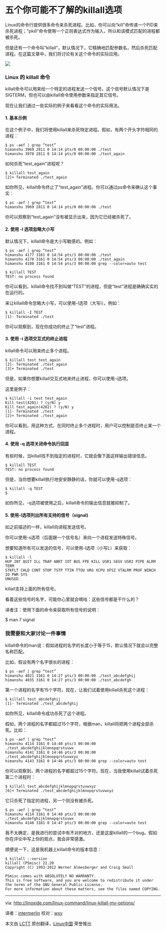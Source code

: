 五个你可能不了解的killall选项
================================================================================
Linux的命令行提供很多命令来杀死进程。比如，你可以向“kill”命传递一个PID来杀死进程；“pkill”命令使用一个正则表达式作为输入，所以和该模式匹配的进程都被杀死。

但是还有一个命令叫“killall”，默认情况下，它精确地匹配参数名，然后杀死匹配进程。在这篇文章中，我们将讨论有关这个命令的实际应用。

![](http://linoxide.com/wp-content/uploads/2014/02/killall-command.jpg)

### Linux 的 killall 命令 ###

killall命令可以用来给一个特定的进程发送一个信号。这个信号默认情况下是SIGTERM，但也可以由killall命令使用参数来指定其它信号。

现在让我们通过一些实际的例子来看看这个命令的实际用法。

#### 1. 基本示例 ####

在这个例子中，我们将使用killall来杀死特定进程。假如，有两个开头字符相同的进程：

    $ ps -aef | grep “test”
    himanshu 3969 2811 0 14:14 pts/0 00:00:00 ./test
    himanshu 3970 2811 0 14:14 pts/0 00:00:00 ./test_again

如何杀死“test_again”进程呢？

    $ killall test_again
    [2]+ Terminated ./test_again

如你所见，killall命令终止了“test_again”进程。你可以通过ps命令来确认这个事实：

    $ ps -aef | grep “test”
    himanshu 3969 2811 0 14:14 pts/0 00:00:00 ./test

你可以观察到“test_again”没有被显示出来，因为它已经被杀死了。

#### 2. 使用 -I 选项忽略大小写 ####

默认情况下，killall命令是大小写敏感的。例如：

    $ ps -aef | grep “test”
    himanshu 4177 3161 0 14:54 pts/3 00:00:00 ./test
    himanshu 4178 3161 0 14:54 pts/3 00:00:00 ./test_again
    himanshu 4180 3161 0 14:54 pts/3 00:00:00 grep --color=auto test

    $ killall TEST
    TEST: no process found

你可以看到，killall命令找不到叫做“TEST”的进程，但是“test”进程是确确实实的在运行的。

来让killall命令忽略大小写，可以使用-I选项（大写i）。例如：

    $ killall -I TEST
    [1]- Terminated ./test

你可以观察到，现在你成功的终止了“test”进程。

#### 3. 使用 -i 选项交互式的终止进程 ####

killall命令可以用来终止多个进程。

    $ killall test test_again
    [2]- Terminated ./test_again
    [3]+ Terminated ./test

但是，如果你想要killall交互式地来终止进程，你可以使用-i选项。

这里是例子：

    $ killall -i test test_again
    Kill test(4201) ? (y/N) y
    Kill test_again(4202) ? (y/N) y
    [1]- Terminated ./test
    [2]+ Terminated ./test_again

你可以看到，用这种方式，在同时终止多个进程时，用户可以控制是否终止某一个进程。

#### 4. 使用 -q 选项关闭命令执行回显 ####

有些时候，当killall找不到指定的进程时，它就会像下面这样输出错误信息。

    $ killall TEST
    TEST: no process found

但是，当你想要killall执行地安安静静的话，你就可以使用-q选项：

    $ killall -q TEST
    $

如你所见，-q选项被使用之后，killall命令的输出信息就被抑制了。

#### 5. 使用-l选项列出所有支持的信号（signal) ####

如之前描述的一样，killall向进程发送信号。

你可以使用-s选项（后面跟一个信号名）来向一个进程发送特殊信号。

想要知道所有可以发送的信号，可以使用-l选项（小写L）来获取：

    $ killall -l
    HUP INT QUIT ILL TRAP ABRT IOT BUS FPE KILL USR1 SEGV USR2 PIPE ALRM TERM
    STKFLT CHLD CONT STOP TSTP TTIN TTOU URG XCPU XFSZ VTALRM PROF WINCH IO PWR SYS
    UNUSED

killall支持上面的所有信号。

看着这些信号的名字，可能你心里就会嘀咕：这些信号都是干什么的？

译者注：使用下面的命令来获取所有信号的说明：

   $ man 7 signal

### 我需要和大家讨论一件事情 ###

killall命令的man说：假如进程的名字的长度小于等于15，默认情况下就会以完整名称匹配。

比如，假设有两个名字很长的进程：

    $ ps -aef | grep “test”
    himanshu 4021 3161 0 14:27 pts/3 00:00:00 ./test_abcdefghij
    himanshu 4035 3161 0 14:27 pts/3 00:00:00 ./test_abcdefgh

第一个进程的名字有15个字符。现在，让我们试着使用killall杀死这个进程：

    $ killall test_abcdefghij
    [1]- Terminated ./test_abcdefghij

如你所见，killall命令成功杀死了这个进程。

假如，两个进程的名字都超过15个字符，根据man，killall将把两个进程全部杀死。比如：

    $ ps -aef | grep “test”
    himanshu 4114 3161 0 14:40 pts/3 00:00:00 ./test_abcdefghijklmnopqrstuvwx
    himanshu 4141 3161 0 14:46 pts/3 00:00:00 ./test_abcdefghijklmnopqrstuvwxyz
    himanshu 4143 3161 0 14:46 pts/3 00:00:00 grep --color=auto test

你可以观察到，两个进程的名字都超过15个字符。现在，当我使用killall试着杀死第二个进程时：

    $ killall test_abcdefghijklmnopqrstuvwxyz
    [6]+ Terminated ./test_abcdefghijklmnopqrstuvwxyz

它只杀死了指定的进程，另一个则没有被杀死。

    $ ps -aef | grep “test”
    himanshu 4114 3161 0 14:40 pts/3 00:00:00 ./test_abcdefghijklmnopqrstuvwx
    himanshu 4146 3161 0 14:47 pts/3 00:00:00 grep --color=auto test

我不太确定，是我进行的尝试中有不对的地方，还是这是killall的一个bug。假如你在评论中写上你的观点，我会非常感激。

顺便说一下，这是我机器上killall命令的版本信息：

    $ killall --version
    killall (PSmisc) 22.20
    Copyright (C) 1993-2012 Werner Almesberger and Craig Small

    PSmisc comes with ABSOLUTELY NO WARRANTY.
    This is free software, and you are welcome to redistribute it under
    the terms of the GNU General Public License.
    For more information about these matters, see the files named COPYING.

--------------------------------------------------------------------------------

via: http://linoxide.com/linux-command/linux-killall-my-options/

译者：[intermerlin](https://github.com/intermerlin) 校对：[wxy](https://github.com/wxy)

本文由 [LCTT](https://github.com/LCTT/TranslateProject) 原创翻译，[Linux中国](http://linux.cn/) 荣誉推出
